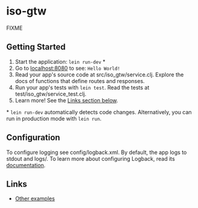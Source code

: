 # iso-gtw

FIXME

## Getting Started

1. Start the application: `lein run-dev` \*
2. Go to [localhost:8080](http://localhost:8080/) to see: `Hello World!`
3. Read your app's source code at src/iso_gtw/service.clj. Explore the docs of functions
   that define routes and responses.
4. Run your app's tests with `lein test`. Read the tests at test/iso_gtw/service_test.clj.
5. Learn more! See the [Links section below](#links).

\* `lein run-dev` automatically detects code changes. Alternatively, you can run in production mode
with `lein run`.

## Configuration

To configure logging see config/logback.xml. By default, the app logs to stdout and logs/.
To learn more about configuring Logback, read its [documentation](http://logback.qos.ch/documentation.html).

## Links
* [Other examples](https://github.com/pedestal/samples)

